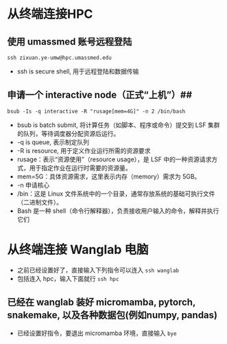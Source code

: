 # 从终端连接HPC #
## 使用 umassmed 账号远程登陆 ##
` ssh zixuan.ye-umw@hpc.umassmed.edu `
- ssh is secure shell, 用于远程登陆和数据传输

## 申请一个 interactive node（正式“上机”）##
` bsub -Is -q interactive -R "rusage[mem=4G]" -n 2 /bin/bash `
- bsub is batch submit, 将计算任务（如脚本、程序或命令）提交到 LSF 集群的队列，等待调度器分配资源后运行。
- -q is queue, 表示制定队列
- -R is resource, 用于定义作业运行所需的资源要求
- rusage：表示“资源使用”（resource usage），是 LSF 中的一种资源请求方式，用于指定作业在运行时需要的资源量。
- mem=5G：具体资源需求，这里表示内存（memory）需求为 5GB。
- -n 申请核心
- /bin：这是 Linux 文件系统中的一个目录，通常存放系统的基础可执行文件（二进制文件）。
- Bash 是一种 shell（命令行解释器），负责接收用户输入的命令，解释并执行它们


# 从终端连接 Wanglab 电脑 #
- 之前已经设置好了，直接输入下列指令可以连入
  ` ssh wanglab `
- 包括连入 hpc，输入下面就行
  ` ssh hpc `

## 已经在 wanglab 装好 micromamba, pytorch, snakemake, 以及各种数据包(例如numpy, pandas) ##
- 已经设置好指令，要退出 micromamba 环境，直接输入
  ` bye `

